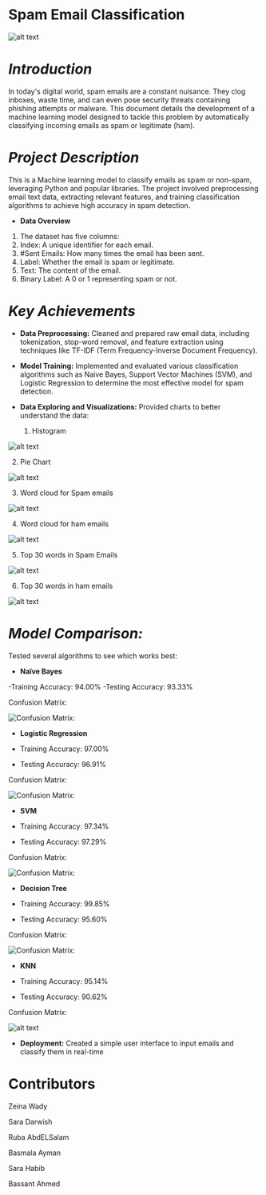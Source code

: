 # **Spam Email Classification**
![alt text](Images/1_nBgCTU_hAVG00eYkcRf6Mw.png)

# *Introduction*
In today's digital world, spam emails are a constant nuisance. They clog inboxes, waste time, and can even pose security threats containing phishing attempts or malware. This document details the development of a machine learning model designed to tackle this problem by automatically classifying incoming emails as spam or legitimate (ham).

# *Project Description*
 This is a Machine learning model to classify emails as spam or non-spam, leveraging Python and popular libraries. The project involved preprocessing email text data, extracting relevant features, and training classification algorithms to achieve high accuracy in spam detection.
 
- **Data Overview**
1. The dataset has five columns:
2. Index: A unique identifier for each email.
3. #Sent Emails: How many times the email has been sent.
4. Label: Whether the email is spam or legitimate.
5. Text: The content of the email.
6. Binary Label: A 0 or 1 representing spam or not.



# *Key Achievements*
- **Data Preprocessing:** Cleaned and prepared raw email data, including tokenization, stop-word removal, and feature extraction using techniques like TF-IDF (Term Frequency-Inverse Document Frequency).

- **Model Training:** Implemented and evaluated various classification algorithms such as Naive Bayes, Support Vector Machines (SVM), and Logistic Regression to determine the most effective model for spam detection.
  
- **Data Exploring and Visualizations:**  Provided charts to better understand the data:
  
   1. Histogram
   
 ![alt text](Images/download.png)

   2. Pie Chart

![alt text](<Images/download (1).png>)

   3. Word cloud for Spam emails

![alt text](<Images/download (2).png>)

   4. Word cloud for ham emails

![alt text](<Images/download (3).png>)

   5. Top 30 words in Spam Emails

![alt text](<Images/download (4).png>)

   6. Top 30 words in ham emails

 ![alt text](<Images/download (5).png>)

# *Model Comparison:*
Tested several algorithms to see which works best:
- **Naïve Bayes**

 -Training Accuracy: 94.00%
 -Testing Accuracy: 93.33%

Confusion Matrix:

![Confusion Matrix:](<Images/download (6).png>)

- **Logistic Regression**

 - Training Accuracy: 97.00%
 - Testing Accuracy: 96.91%

Confusion Matrix:

![Confusion Matrix:](<Images/download (7).png>)

- **SVM**

 - Training Accuracy: 97.34%
 - Testing Accuracy: 97.29%

Confusion Matrix:

![Confusion Matrix:](<Images/download (8).png>)

- **Decision Tree**

 - Training Accuracy: 99.85%
 - Testing Accuracy: 95.60%

Confusion Matrix:

![Confusion Matrix:](<Images/download (9).png>)

- **KNN**

 - Training Accuracy: 95.14%
 - Testing Accuracy: 90.62%

Confusion Matrix:

![alt text](<Images/download (10).png>)

- **Deployment:** Created a simple user interface to input emails and classify them in real-time

# **Contributors**

Zeina Wady

Sara Darwish 

Ruba AbdELSalam 

Basmala Ayman

Sara Habib

Bassant Ahmed
